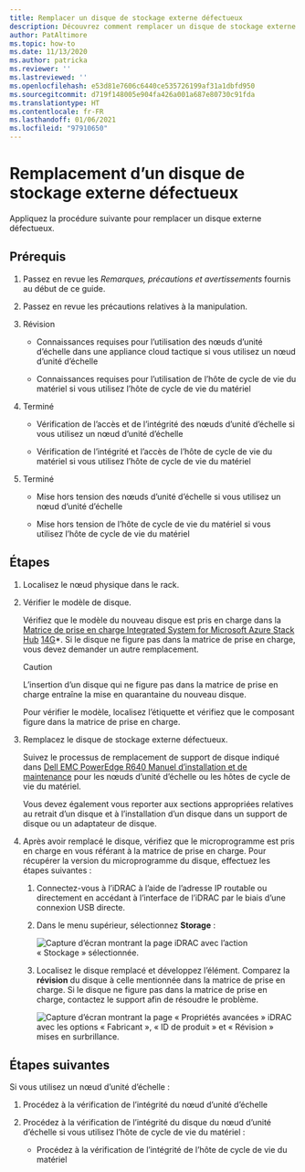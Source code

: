 ```yaml
---
title: Remplacer un disque de stockage externe défectueux
description: Découvrez comment remplacer un disque de stockage externe défectueux.
author: PatAltimore
ms.topic: how-to
ms.date: 11/13/2020
ms.author: patricka
ms.reviewer: ''
ms.lastreviewed: ''
ms.openlocfilehash: e53d81e7606c6440ce535726199af31a1dbfd950
ms.sourcegitcommit: d719f148005e904fa426a001a687e80730c91fda
ms.translationtype: HT
ms.contentlocale: fr-FR
ms.lasthandoff: 01/06/2021
ms.locfileid: "97910650"
---
```

# <a name="replacing-a-failed-external-storage-disk"></a>Remplacement d’un disque de stockage externe défectueux

Appliquez la procédure suivante pour remplacer un disque externe défectueux.

## <a name="prerequisites"></a>Prérequis

1.  Passez en revue les *Remarques, précautions et avertissements* fournis au début de ce guide.

2.  Passez en revue les précautions relatives à la manipulation.

3.  Révision

    -   Connaissances requises pour l’utilisation des nœuds d’unité d’échelle dans une appliance cloud tactique si vous utilisez un nœud d’unité d’échelle

    -   Connaissances requises pour l’utilisation de l’hôte de cycle de vie du matériel si vous utilisez l’hôte de cycle de vie du matériel

4.  Terminé

    -   Vérification de l’accès et de l’intégrité des nœuds d’unité d’échelle si vous utilisez un nœud d’unité d’échelle

    -   Vérification de l’intégrité et l’accès de l’hôte de cycle de vie du matériel si vous utilisez l’hôte de cycle de vie du matériel

5.  Terminé

    -   Mise hors tension des nœuds d’unité d’échelle si vous utilisez un nœud d’unité d’échelle

    -   Mise hors tension de l’hôte de cycle de vie du matériel si vous utilisez l’hôte de cycle de vie du matériel

## <a name="steps"></a>Étapes

1.  Localisez le nœud physique dans le rack.

2.  Vérifier le modèle de disque.

    Vérifiez que le modèle du nouveau disque est pris en charge dans la [Matrice de prise en charge Integrated System for Microsoft Azure Stack Hub](https://www.dell.com/support/home/product-support/product/cloud-for-microsoft-azure-stack14g/docs#q%3Dsupport%20matrix%26sort%3Ddate%20descending%26f%3Alang%3D%5Ben%5D)
    [14G](https://www.dell.com/support/home/product-support/product/cloud-for-microsoft-azure-stack14g/docs#q%3Dsupport%20matrix%26sort%3Ddate%20descending%26f%3Alang%3D%5Ben%5D)*.
    Si le disque ne figure pas dans la matrice de prise en charge, vous devez demander un autre remplacement.
    
    > [!CAUTION]
    > L’insertion d’un disque qui ne figure pas dans la matrice de prise en charge entraîne la mise en quarantaine du nouveau disque.
        
    Pour vérifier le modèle, localisez l’étiquette et vérifiez que le composant figure dans la matrice de prise en charge.
    
3.  Remplacez le disque de stockage externe défectueux.

    Suivez le processus de remplacement de support de disque indiqué dans [Dell EMC PowerEdge R640 Manuel d’installation et de maintenance](https://www.dell.com/support/manuals/us/en/04/poweredge-r640/per640_ism_pub/dell-emc-poweredge-r640-overview?guid=guid-f39be9ba-158c-45e3-b8b1-f07bb750d6d4) pour les nœuds d’unité d’échelle ou les hôtes de cycle de vie du matériel.
    
    Vous devez également vous reporter aux sections appropriées relatives au retrait d’un disque et à l’installation d’un disque dans un support de disque ou un adaptateur de disque.
    
4.  Après avoir remplacé le disque, vérifiez que le microprogramme est pris en charge en vous référant à la matrice de prise en charge. Pour récupérer la version du microprogramme du disque, effectuez les étapes suivantes :

    1.  Connectez-vous à l’iDRAC à l’aide de l’adresse IP routable ou directement en accédant à l’interface de l’iDRAC par le biais d’une connexion USB directe.

    1.  Dans le menu supérieur, sélectionnez **Storage** :

        ![Capture d’écran montrant la page iDRAC avec l’action « Stockage » sélectionnée.](media/image-30.png)
    
    1.  Localisez le disque remplacé et développez l’élément. Comparez la **révision** du disque à celle mentionnée dans la matrice de prise en charge. Si le disque ne figure pas dans la matrice de prise en charge, contactez le support afin de résoudre le problème.

        ![Capture d’écran montrant la page « Propriétés avancées » iDRAC avec les options « Fabricant », « ID de produit » et « Révision » mises en surbrillance.](media/image-31.png)
        
## <a name="next-steps"></a>Étapes suivantes

Si vous utilisez un nœud d’unité d’échelle :

1.  Procédez à la vérification de l’intégrité du nœud d’unité d’échelle

2.  Procédez à la vérification de l’intégrité du disque du nœud d’unité d’échelle si vous utilisez l’hôte de cycle de vie du matériel :

    -   Procédez à la vérification de l’intégrité de l’hôte de cycle de vie du matériel
    
